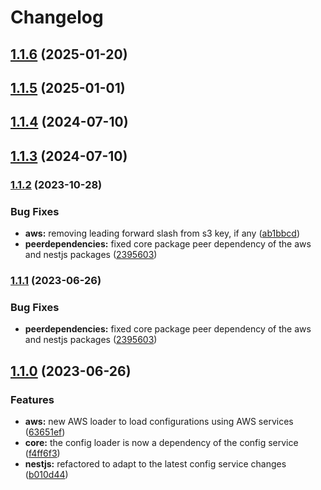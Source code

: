 # Changelog

## [1.1.6](https://github.com/rmolinamir/config-service/compare/@config-service/nestjs-v1.1.5...${npm.name}-v1.1.6) (2025-01-20)

## [1.1.5](https://github.com/rmolinamir/config-service/compare/@config-service/nestjs-v1.1.4...${npm.name}-v1.1.5) (2025-01-01)

## [1.1.4](https://github.com/rmolinamir/config-service/compare/@config-service/nestjs-v1.1.3...${npm.name}-v1.1.4) (2024-07-10)

## [1.1.3](https://github.com/rmolinamir/config-service/compare/@config-service/nestjs-v1.1.2...${npm.name}-v1.1.3) (2024-07-10)

### [1.1.2](https://github.com/rmolinamir/config-service/compare/@config-service/nestjs-v1.1.0...${npm.name}-v1.1.2) (2023-10-28)


### Bug Fixes

* **aws:** removing leading forward slash from s3 key, if any ([ab1bbcd](https://github.com/rmolinamir/config-service/commit/ab1bbcd141c442d4393e66d4a43ef4f9ce5d1f53))
* **peerdependencies:** fixed core package peer dependency of the aws and nestjs packages ([2395603](https://github.com/rmolinamir/config-service/commit/239560349d98b3769484b8eba8206e908454f2fa))

### [1.1.1](https://github.com/rmolinamir/config-service/compare/@config-service/nestjs-v1.1.0...${npm.name}-v1.1.1) (2023-06-26)


### Bug Fixes

* **peerdependencies:** fixed core package peer dependency of the aws and nestjs packages ([2395603](https://github.com/rmolinamir/config-service/commit/239560349d98b3769484b8eba8206e908454f2fa))

## [1.1.0](https://github.com/rmolinamir/config-service/compare/@config-service/nestjs-v1.0.3...${npm.name}-v1.1.0) (2023-06-26)


### Features

* **aws:** new AWS loader to load configurations using AWS services ([63651ef](https://github.com/rmolinamir/config-service/commit/63651ef0fd612af10385ab807f41e79b31128657))
* **core:** the config loader is now a dependency of the config service ([f4ff6f3](https://github.com/rmolinamir/config-service/commit/f4ff6f33121131ccd9d42bdea46bb30c2aa024dd))
* **nestjs:** refactored to adapt to the latest config service changes ([b010d44](https://github.com/rmolinamir/config-service/commit/b010d4487fec66e00556f9f236335c0159430d30))
